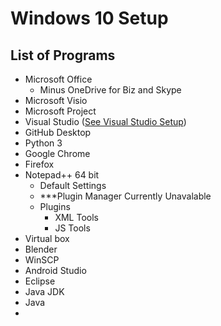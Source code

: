 # Windows 10 Setup
## List of Programs
- Microsoft Office
  - Minus OneDrive for Biz and Skype
- Microsoft Visio
- Microsoft Project
- Visual Studio ([See Visual Studio Setup](https://github.com/GracelandUniversity-CSIT/Admin-Resources/blob/master/VisualStudioInfo.md))
- GitHub Desktop
- Python 3
- Google Chrome
- Firefox
- Notepad++ 64 bit
  - Default Settings
  - ***Plugin Manager Currently Unavalable
  - Plugins
    - XML Tools
    - JS Tools
- Virtual box
- Blender
- WinSCP
- Android Studio
- Eclipse
- Java JDK
- Java
- 
